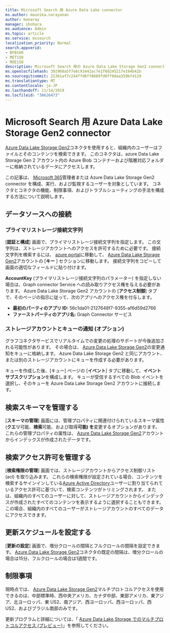 ```yaml
---
title: Microsoft Search 用 Azure Data Lake connector
ms.author: mounika.narayanan
author: monaray
manager: shohara
ms.audience: Admin
ms.topic: article
ms.service: mssearch
localization_priority: Normal
search.appverid:
- BFB160
- MET150
- MOE150
description: Microsoft Search 用の Azure Data Lake Storage Gen2 connector をセットアップする
ms.openlocfilehash: 392960a5f7e6c93442ac7e1f60245217e194b42b
ms.sourcegitcommit: 21361af7c244ffd6ff8689fd0ff0daa359bf4129
ms.translationtype: MT
ms.contentlocale: ja-JP
ms.lasthandoff: 11/14/2019
ms.locfileid: "38626473"
---
```

# <a name="azure-data-lake-storage-gen2-connector-for-microsoft-search"></a>Microsoft Search 用 Azure Data Lake Storage Gen2 connector

[Azure Data Lake Storage Gen2](https://docs.microsoft.com/azure/storage/blobs/data-lake-storage-introduction)コネクタを使用すると、組織内のユーザーはファイルとそのコンテンツを検索できます。 このコネクタは、azure Data Lake Storage Gen 2 アカウント内の Azure Blob コンテナーおよび階層対応フォルダーに格納されているデータにアクセスします。

この記事は、 [Microsoft 365](https://www.microsoft.com/microsoft-365)管理者または Azure Data Lake Storage Gen2 connector を構成、実行、および監視するユーザーを対象としています。 コネクタとコネクタの機能、制限事項、およびトラブルシューティングの手法を構成する方法について説明します。

## <a name="connect-to-a-data-source"></a>データソースへの接続

### <a name="primary-storage-connection-string"></a>プライマリストレージ接続文字列 
[**認証と構成**] 画面で、プライマリストレージ接続文字列を指定します。 この文字列は、ストレージアカウントへのアクセスを許可するために必要です。 接続文字列を検索するには、 [azure portal](https://ms.portal.azure.com/#home)に移動して、 [Azure Data Lake Storage Gen2](https://docs.microsoft.com/azure/storage/blobs/data-lake-storage-introduction)アカウントの [**キー** ] セクションに移動します。 接続文字列をコピーして画面の適切なフィールドに貼り付けます。

**AccountKey** (プライマリストレージ接続文字列のパラメーター) を指定しない場合は、Graph connector Service への読み取りアクセス権を与える必要があります。 Azure Data Lake Storage Gen2 アカウントの [**アクセス制御**] タブで、そのページの指示に従って、次のアプリへのアクセス権を付与します。
* **最初のパーティのアプリ ID:** 56c1da01-2127648f7-9355-af6d59d2766
* **ファーストパーティのアプリ名:** Graph Connector サービス

### <a name="storage-account-and-queue-notifications-optional"></a>ストレージアカウントとキューの通知 (オプション)
グラフコネクタサービスでリアルタイムでの変更の処理のサポートが今後追加される可能性があります。 その場合は、 [Azure Data Lake Storage Gen2](https://docs.microsoft.com/azure/storage/blobs/data-lake-storage-introduction)の変更通知をキューに格納します。 Azure Data Lake Storage Gen2 と同じアカウント、または別のストレージアカウントにキューを作成する必要があります。

キューを作成した後、[キュー] ページの [**イベント**] タブに移動して、**イベントサブスクリプション**を構成します。 キューが受信するすべての Blob イベントを選択し、そのキューを Azure Data Lake Storage Gen2 アカウントに接続します。

## <a name="manage-the-search-schema"></a>検索スキーマを管理する
[**スキーマの管理**] 画面には、管理プロパティに関連付けられているスキーマ属性 (**クエリ**可能、**検索**可能、および取得**可能) を**変更するオプションがあります。 これらの管理プロパティの属性は、 [Azure Data Lake Storage Gen2](https://docs.microsoft.com/azure/storage/blobs/data-lake-storage-introduction)アカウントからインデックスが作成されたデータです。

## <a name="manage-search-permissions"></a>検索アクセス許可を管理する
[**検索権限の管理**] 画面では、ストレージアカウントからアクセス制御リスト (acl) を取り込みます。 これらの検索権限が設定されている場合、コンテンツを検索するサインインしている[Azure Active Directory](https://docs.microsoft.com/azure/active-directory/)ユーザーに割り当てられているアクセス許可に基づいて、検索コンテンツがトリミングされます。 または、組織内のすべてのユーザーに対して、ストレージアカウントからインデックスが作成されたすべてのコンテンツを表示するように選択することもできます。 この場合、組織内のすべてのユーザーがストレージアカウントのすべてのデータにアクセスできます。
 
## <a name="set-the-refresh-schedule"></a>更新スケジュールを設定する
[**更新の設定**] 画面で、増分クロールの間隔とフルクロールの間隔を設定できます。 [Azure Data Lake Storage Gen2](https://docs.microsoft.com/azure/storage/blobs/data-lake-storage-introduction)コネクタの既定の間隔は、増分クロールの場合は15分、フルクロールの場合は1週間です。
 
## <a name="limitations"></a>制限事項
現時点では、 [Azure Data Lake Storage Gen2](https://docs.microsoft.com/azure/storage/blobs/data-lake-storage-introduction)マルチプロトコルアクセスを使用できるのは、中部標準時、西中央アメリカ、カナダ中部、東部アメリカ、東アジア、北ヨーロッパ、東 US2、南アジア、西ヨーロッパ、西ヨーロッパ、西 US2、およびブラジル南部のみです。

更新プログラムと詳細については、「 [Azure Data Lake Storage でのマルチプロトコルアクセス (プレビュー)](https://docs.microsoft.com/azure/storage/blobs/data-lake-storage-multi-protocol-access)」を参照してください。


